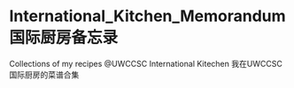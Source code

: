 # International_Kitchen_Memorandum 国际厨房备忘录
Collections of my recipes @UWCCSC International Kitechen
我在UWCCSC国际厨房的菜谱合集
